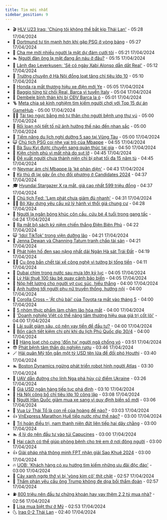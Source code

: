 ```yaml
---
title: Tim mới nhất
sidebar_position: 9
---
```


<!-- vnexpress-tin-moi-nhat:START -->
- 🎬 [HLV U23 Iraq: &#39;Chúng tôi không thể bắt kịp Thái Lan&#39;](https://vnexpress.net/hlv-u23-iraq-chung-toi-khong-the-bat-kip-thai-lan-4735391.html) - 05:28 17/04/2024
- 🐎 [Dortmund tự tin mạnh hơn khi gặp PSG ở vòng bảng](https://vnexpress.net/dortmund-tu-tin-manh-hon-khi-gap-psg-o-vong-bang-4735404.html) - 05:27 17/04/2024
- 🦍 [Cha mẹ mời nhiều người lạ mặt dự đám cưới tôi](https://vnexpress.net/cha-me-moi-nhieu-nguoi-la-mat-du-dam-cuoi-toi-4735349.html) - 05:21 17/04/2024
- 🏊 [Người đàn ông lạ mặt đang ẩn náu ở đâu?](https://vnexpress.net/nguoi-dan-ong-la-mat-dang-an-nau-o-dau-4729690.html) - 05:15 17/04/2024
- 🎊 [Lãnh đạo Leverkusen: &#39;Sẽ có ngày Xabi Alonso dẫn dắt Real&#39;](https://vnexpress.net/lanh-dao-leverkusen-se-co-ngay-xabi-alonso-dan-dat-real-4735141.html) - 05:12 17/04/2024
- 🎃 [Trường chuyên ở Hà Nội đồng loạt tăng chỉ tiêu lớp 10](https://vnexpress.net/truong-chuyen-o-ha-noi-dong-loat-tang-chi-tieu-lop-10-4735341.html) - 05:10 17/04/2024
- 🧰 [Honda ra mắt thương hiệu xe điện mới Ye](https://vnexpress.net/honda-ra-mat-thuong-hieu-xe-dien-moi-ye-4735312.html) - 05:05 17/04/2024
- 🔭 [Baggio từng từ chối Real, Barca vì tuyển Italy](https://vnexpress.net/baggio-tung-tu-choi-real-barca-vi-tuyen-italy-4735092.html) - 05:04 17/04/2024
- 🫶 [Dembele bình thản khi bị CĐV Barca la ó](https://vnexpress.net/dembele-binh-than-khi-bi-cdv-barca-la-o-4735199.html) - 05:01 17/04/2024
- 🪜 [Meta chia sẻ kinh nghiệm tìm kiếm người chơi với Top 15 dự án GameHub](https://vnexpress.net/meta-chia-se-kinh-nghiem-tim-kiem-nguoi-choi-voi-top-15-du-an-gamehub-4735307.html) - 05:00 17/04/2024
- 👨‍🏫 [Tái tạo ngực bằng mô tự thân cho người bệnh ung thư vú](https://vnexpress.net/tai-tao-nguc-bang-mo-tu-than-cho-nguoi-benh-ung-thu-vu-4735350.html) - 05:00 17/04/2024
- 🎊 [Rối loạn nội tiết tố nữ ảnh hưởng thế nào đến nhan sắc](https://vnexpress.net/roi-loan-noi-tiet-to-nu-anh-huong-the-nao-den-nhan-sac-4735261.html) - 05:00 17/04/2024
- 🎊 [Tiềm năng du lịch nghỉ dưỡng 5 sao tại Vũng Tàu](https://vnexpress.net/tiem-nang-du-lich-nghi-duong-5-sao-tai-vung-tau-4735089.html) - 05:00 17/04/2024
- 😺 [Chủ tịch PSG coi nhẹ vai trò của Mbappe](https://vnexpress.net/chu-tich-psg-coi-nhe-vai-tro-cua-mbappe-4735394.html) - 04:55 17/04/2024
- 🐘 [Bà Suu Kyi được chuyển sang quản thúc tại gia](https://vnexpress.net/ba-suu-kyi-duoc-chuyen-sang-quan-thuc-tai-gia-4735340.html) - 04:50 17/04/2024
- 🌁 [Kiện chính phủ vì mất nhà do sụt lở](https://vnexpress.net/kien-chinh-phu-vi-mat-nha-do-sut-lo-4734650.html) - 04:45 17/04/2024
- 🐲 [Đề xuất người chưa thành niên chỉ bị phạt tối đa 15 năm tù](https://vnexpress.net/de-xuat-nguoi-chua-thanh-nien-chi-bi-phat-toi-da-15-nam-tu-4735358.html) - 04:45 17/04/2024
- 🤓 [Neymar ám chỉ Mbappe là &#39;kẻ phản diện&#39;](https://vnexpress.net/neymar-am-chi-mbappe-la-ke-phan-dien-4735354.html) - 04:43 17/04/2024
- 💪 [Kỳ thủ đi lại gây ồn cho đối phương ở Candidates 2024](https://vnexpress.net/ky-thu-di-lai-gay-on-cho-doi-phuong-o-candidates-2024-4734840.html) - 04:37 17/04/2024
- 🎓 [Hyundai Stargazer X ra mắt, giá cao nhất 599 triệu đồng](https://vnexpress.net/hyundai-stargazer-x-ra-mat-gia-cao-nhat-599-trieu-dong-4735342.html) - 04:37 17/04/2024
- 🫣 [Chủ tịch Fed: &#39;Lạm phát chưa giảm đủ nhanh&#39;](https://vnexpress.net/chu-tich-fed-lam-phat-chua-giam-du-nhanh-4735379.html) - 04:31 17/04/2024
- 🧑‍💻 [Bộ Xây dựng yêu cầu xử lý hành vi thổi giá chung cư](https://vnexpress.net/bo-xay-dung-yeu-cau-xu-ly-hanh-vi-thoi-gia-chung-cu-4735362.html) - 04:28 17/04/2024
- 🐲 [Người lạ ngăn bóng khúc côn cầu, cứu bé 4 tuổi trong gang tấc](https://vnexpress.net/nguoi-la-ngan-bong-khuc-con-cau-cuu-be-4-tuoi-trong-gang-tac-4735254.html) - 04:24 17/04/2024
- 🌝 [Ra mắt bộ sách kỷ niệm chiến thắng Điện Biên Phủ](https://vnexpress.net/ra-mat-bo-sach-ky-niem-chien-thang-dien-bien-phu-4735026.html) - 04:22 17/04/2024
- 😺 [&#39;Idol TikTok&#39; trong viện dưỡng lão](https://vnexpress.net/idol-tiktok-trong-vien-duong-lao-4735036.html) - 04:21 17/04/2024
- 🐎 [Jenna Dewan và Channing Tatum tranh chấp tài sản](https://vnexpress.net/jenna-dewan-va-channing-tatum-tranh-chap-tai-san-4735013.html) - 04:21 17/04/2024
- 🎡 [Phát hiện hố đen sao nặng nhất dải Ngân Hà sát Trái Đất](https://vnexpress.net/phat-hien-ho-den-sao-nang-nhat-dai-ngan-ha-sat-trai-dat-4735212.html) - 04:19 17/04/2024
- 👨‍🏫 [Cụ ông bắn chết tài xế công nghệ vì tưởng bị tống tiền](https://vnexpress.net/cu-ong-ban-chet-tai-xe-cong-nghe-vi-tuong-bi-tong-tien-4735320.html) - 04:11 17/04/2024
- 🦆 [Dubai chìm trong nước sau mưa lớn kỷ lục](https://vnexpress.net/dubai-chim-trong-nuoc-sau-mua-lon-ky-luc-4735233.html) - 04:05 17/04/2024
- 🚦 [Lý Hải thuê 100 tàu bè quay cảnh bão biển](https://vnexpress.net/ly-hai-thue-100-tau-be-quay-canh-bao-bien-4735329.html) - 04:05 17/04/2024
- 💫 [Nộp hết lương cho người vợ cục súc, hiếu thắng](https://vnexpress.net/nop-het-luong-cho-nguoi-vo-cuc-suc-hieu-thang-4735030.html) - 04:00 17/04/2024
- 🎉 [Anh hướng tới người phụ nữ truyền thống, hướng nội](https://vnexpress.net/anh-huong-toi-nguoi-phu-nu-truyen-thong-huong-noi-4729946.html) - 04:00 17/04/2024
- 🌋 [Corolla Cross – &#39;Át chủ bài&#39; của Toyota ra mắt vào tháng 5](https://vnexpress.net/corolla-cross-at-chu-bai-cua-toyota-ra-mat-vao-thang-5-4734966.html) - 04:00 17/04/2024
- 🤖 [5 nhóm thực phẩm làm chậm lão hóa mắt](https://vnexpress.net/5-nhom-thuc-pham-lam-cham-lao-hoa-mat-4735336.html) - 04:00 17/04/2024
- 🦏 [&#39;Doanh nghiệp Việt có thể nâng tầm thương hiệu qua giá trị cốt lõi&#39;](https://vnexpress.net/doanh-nghiep-viet-co-the-nang-tam-thuong-hieu-qua-gia-tri-cot-loi-4735111.html) - 04:00 17/04/2024
- 🦩 [Lãi suất giảm sâu, có nên vay tiền để đầu tư?](https://vnexpress.net/lai-suat-giam-sau-co-nen-vay-tien-de-dau-tu-4734887.html) - 04:00 17/04/2024
- 👺 [Bốn cách tiết kiệm chi phí khi du lịch Phú Quốc dịp 30/4](https://vnexpress.net/bon-cach-tiet-kiem-chi-phi-khi-du-lich-phu-quoc-dip-30-4-4734857.html) - 04:00 17/04/2024
- 🧑‍🏫 [Hàng loạt chó cưng &#39;đốn hạ&#39; người ngã chổng vó](https://vnexpress.net/hang-loat-cho-cung-don-ha-nguoi-nga-chong-vo-4734349.html) - 03:51 17/04/2024
- 😎 [Phát bệnh tâm thần do nghiện rượu](https://vnexpress.net/phat-benh-tam-than-do-nghien-ruou-4735266.html) - 03:46 17/04/2024
- 🪄 [Hải quân Mỹ tốn gần một tỷ USD tên lửa để đối phó Houthi](https://vnexpress.net/hai-quan-my-ton-gan-mot-ty-usd-ten-lua-de-doi-pho-houthi-4735297.html) - 03:40 17/04/2024
- 🏊 [Boston Dynamics ngừng phát triển robot hình người Atlas](https://vnexpress.net/boston-dynamics-ngung-phat-trien-robot-hinh-nguoi-atlas-4735244.html) - 03:30 17/04/2024
- 💃 [UAV dẫn đường cho lính Nga phá hủy cứ điểm Ukraine](https://vnexpress.net/uav-dan-duong-cho-linh-nga-pha-huy-cu-diem-ukraine-4735277.html) - 03:26 17/04/2024
- 🦆 [Giá USD ngân hàng tiếp tục phá đỉnh](https://vnexpress.net/gia-usd-ngan-hang-tiep-tuc-pha-dinh-4735299.html) - 03:10 17/04/2024
- 🎊 [Hà Nội công bố chỉ tiêu lớp 10 công lập](https://vnexpress.net/ha-noi-cong-bo-chi-tieu-lop-10-cong-lap-4735318.html) - 03:08 17/04/2024
- 👺 [Người Hàn Quốc giảm mua xe sang vì quy định biển số mới](https://vnexpress.net/nguoi-han-quoc-giam-mua-xe-sang-vi-quy-dinh-bien-so-moi-4735235.html) - 03:06 17/04/2024
- 🎡 [Vua Lý Thái Tổ là con rể của hoàng đế nào?](https://vnexpress.net/vua-ly-thai-to-la-con-re-cua-hoang-de-nao-4735308.html) - 03:03 17/04/2024
- 👍 [VnExpress Marathon Huế tiếp nước như thế nào?](https://vnexpress.net/vnexpress-marathon-hue-tiep-nuoc-nhu-the-nao-4729398.html) - 03:00 17/04/2024
- 🐎 [Trì hoãn điều trị, nam thanh niên đứt liên tiếp hai dây chằng](https://vnexpress.net/tri-hoan-dieu-tri-nam-thanh-nien-dut-lien-tiep-hai-day-chang-4735281.html) - 03:00 17/04/2024
- 🏊 [4 lý do nên đầu tư vào túi Capucines](https://vnexpress.net/4-ly-do-nen-dau-tu-vao-tui-capucines-4734992.html) - 03:00 17/04/2024
- 🦩 [Hai cách có thể giúp phòng bệnh cho trẻ em ở nơi đông người](https://vnexpress.net/hai-cach-co-the-giup-phong-benh-cho-tre-em-o-noi-dong-nguoi-4734817.html) - 03:00 17/04/2024
- 👍 [Giải pháp nhà thông minh FPT nhận giải Sao Khuê 2024](https://vnexpress.net/giai-phap-nha-thong-minh-fpt-nhan-giai-sao-khue-2024-4734617.html) - 03:00 17/04/2024
- 🔥 [UOB: &#39;Khách hàng có xu hướng tìm kiếm những ưu đãi độc đáo&#39;](https://vnexpress.net/uob-khach-hang-co-xu-huong-tim-kiem-nhung-uu-dai-doc-dao-4730692.html) - 03:00 17/04/2024
- 💄 [Cây xanh ngợp thở vì bị &#39;vòng kim cô&#39; thít chặt](https://vnexpress.net/cay-xanh-ngop-tho-vi-bi-vong-kim-co-thit-chat-4735055.html) - 02:57 17/04/2024
- 🤡 [Thẩm phán yêu cầu ông Trump không đe dọa bồi thẩm đoàn](https://vnexpress.net/tham-phan-yeu-cau-ong-trump-khong-de-doa-boi-tham-doan-4735258.html) - 02:57 17/04/2024
- ⛽️ [800 triệu nên đầu tư chứng khoán hay vay thêm 2,2 tỷ mua nhà?](https://vnexpress.net/800-trieu-nen-dau-tu-chung-khoan-hay-vay-them-2-2-ty-mua-nha-4734488.html) - 02:56 17/04/2024
- 🚀 [Lisa mua biệt thự ở Mỹ](https://vnexpress.net/lisa-mua-biet-thu-o-my-4735248.html) - 02:53 17/04/2024
- 🌜 [Iraq 0-2 Thái Lan](https://vnexpress.net/iraq-0-2-thai-lan-4735298.html) - 02:40 17/04/2024<!-- vnexpress-tin-moi-nhat:END -->
